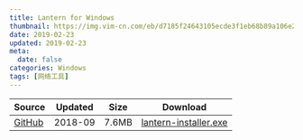 ```yaml
---
title: Lantern for Windows
thumbnail: https://img.vim-cn.com/eb/d7185f24643105ecde3f1eb68b89a106e2cad4.png
date: 2019-02-23
updated: 2019-02-23
meta:
  date: false
categories: Windows
tags: [网络工具]
---
```



| Source | Updated | Size | Download |
| ------ | ------- | -------- | -------- |
| <div class="safe">[GitHub](https://github.com/getlantern/download/wiki)</div> | 2018-09 | 7.6MB | [lantern-installer.exe](https://raw.githubusercontent.com/getlantern/lantern-binaries/master/lantern-installer.exe) |

